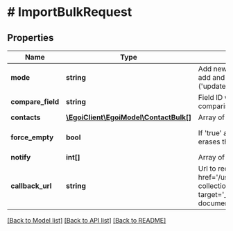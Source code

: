 # # ImportBulkRequest

## Properties

Name | Type | Description | Notes
------------ | ------------- | ------------- | -------------
**mode** | **string** | Add new contacts only (&#39;add&#39;) or add and replace existing ones (&#39;update&#39;) |
**compare_field** | **string** | Field ID which will be mapped for comparison to prevent duplicates) |
**contacts** | [**\EgoiClient\EgoiModel\ContactBulk[]**](ContactBulk.md) | Array of contacts to import |
**force_empty** | **bool** | If &#39;true&#39; accepts empty values and erases those fields | [optional] [default to false]
**notify** | **int[]** | Array of IDs of the users to notify | [optional]
**callback_url** | **string** | Url to receive the report &lt;a href&#x3D;&#39;/usecases/callbacks/#import-collection-of-contacts&#39; target&#x3D;&#39;_blank&#39;&gt;[Go to callback documentation]&lt;/a&gt; | [optional]

[[Back to Model list]](../../README.md#models) [[Back to API list]](../../README.md#endpoints) [[Back to README]](../../README.md)
